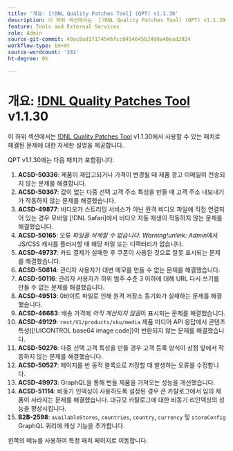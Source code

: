 ```yaml
---
title: '개요: [!DNL Quality Patches Tool] (QPT) v1.1.30'
description: 이 하위 섹션에서는  [!DNL Quality Patches Tool] (QPT) v1.1.30에서 사용할 수 있는 패치로 해결된 문제에 대한 자세한 설명을 제공합니다.
feature: Tools and External Services
role: Admin
source-git-commit: 49ac8ad1f174546fcc0454645b2480a40ead2924
workflow-type: tm+mt
source-wordcount: '341'
ht-degree: 0%

---
```


# 개요: [!DNL Quality Patches Tool](QPT) v1.1.30

이 하위 섹션에서는 [!DNL Quality Patches Tool](QPT) v1.1.30에서 사용할 수 있는 패치로 해결된 문제에 대한 자세한 설명을 제공합니다.

QPT v1.1.30에는 다음 패치가 포함됩니다.

1. **ACSD-50336**: 제품이 재입고되거나 가격이 변경될 때 제품 경고 이메일이 전송되지 않는 문제를 해결합니다.
1. **ACSD-50367**: 값이 없는 다중 선택 고객 주소 특성을 만들 때 고객 주소 내보내기가 작동하지 않는 문제를 해결했습니다.
1. **ACSD-49877**: 비디오가 스트리밍 서비스가 아닌 원격 비디오 파일에 직접 연결되어 있는 경우 모바일 [!DNL Safari]에서 비디오 자동 재생이 작동하지 않는 문제를 해결했습니다.
1. **ACSD-50165**: 오류 *파일을 삭제할 수 없습니다. Warning!unlink: Admin*&#x200B;에서 JS/CSS 캐시를 플러시할 때 해당 파일 또는 디렉터리가 없습니다.
1. **ACSD-49737**: 카드 결제가 실패한 후 쿠폰이 사용된 것으로 잘못 표시되는 문제를 해결했습니다.
1. **ACSD-50814**: 관리자 사용자가 대변 메모를 만들 수 없는 문제를 해결했습니다.
1. **ACSD-50116**: 관리자 사용자가 하위 범주 수준 3 이하에 대해 URL 다시 쓰기를 만들 수 없는 문제를 해결했습니다.
1. **ACSD-49513**: 0바이트 파일로 인해 원격 저장소 동기화가 실패하는 문제를 해결했습니다.
1. **ACSD-46683**: 배송 가격에 *아직 계산되지 않음*&#x200B;이 표시되는 문제를 해결했습니다.
1. **ACSD-49129**: `rest/V1/products/sku/media` 제품 미디어 API 응답에서 콘텐츠 특성([!UICONTROL base64 image code])이 반환되지 않는 문제를 해결했습니다.
1. **ACSD-50276**: 다중 선택 고객 특성을 만들 경우 고객 등록 양식이 상점 앞에서 작동하지 않는 문제를 해결했습니다.
1. **ACSD-50527**: 페이지를 빈 동적 블록으로 저장할 때 발생하는 오류를 수정합니다.
1. **ACSD-49973**: GraphQL을 통해 번들 제품을 가져오는 성능을 개선했습니다.
1. **ACSD-51114**: 비동기 인덱싱이 사용하도록 설정된 경우 큰 카탈로그에서 임의 제품이 사라지는 문제를 해결했습니다. 대규모 카탈로그에 대한 비동기 리인덱싱의 성능을 향상시킵니다.
1. **B2B-2598**: `availableStores`, `countries`, `country`, `currency` 및 `storeConfig` GraphQL 쿼리에 캐싱 기능을 추가합니다.

왼쪽의 메뉴를 사용하여 특정 패치 페이지로 이동합니다.
